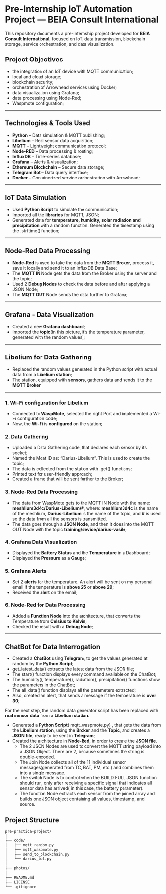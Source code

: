 # Pre-Internship IoT Automation Project — BEIA Consult International

This repository documents a pre-internship project developed for **BEIA Consult International**, focused on IoT, data transmission, blockchain storage, service orchestration, and data visualization.

## Project Objectives

- the integration of an IoT device with MQTT communication;
- local and cloud storage;
- blockchain security;
- orchestration of Arrowhead services using Docker;
- data visualization using Grafana;
- data processing using Node-Red;
- Waspmote configuration;
 

---

## Technologies & Tools Used

- **Python** – Data simulation & MQTT publishing;  
- **Libelium** – Real sensor data acquisition;  
- **MQTT** – Lightweight communication protocol; 
- **Node-RED** – Data processing & routing;  
- **InfluxDB** – Time-series database;  
- **Grafana** – Alerts & visualization;  
- **Ethereum Blockchain** – Secure data storage;  
- **Telegram Bot** – Data query interface;  
- **Docker** – Containerized service orchestration with Arrowhead;  

---

## IoT Data Simulation
- Used **Python Script** to simulate the communication;
- Imported all the **libraries** for MQTT, JSON;
- Generated data for **temperature, humidity, solar radiation and precipitation** with a random function. Generated the timestamp using the .strftime() function;
  
---

## Node-Red Data Processing
- **Node-Red** is used to take the data from the **MQTT Broker**, process it, save it locally and send it to an InfluxDB Data Base;
- The **MQTT IN** Node gets the data from the Broker using the server and the topic;
- Used 2 **Debug Nodes** to check the data before and after applying a JSON Node;
- The **MQTT OUT** Node sends the data further to Grafana;

---

## Grafana - Data Visualization
- Created a new **Grafana dashboard**;
- Imported the **topic**(in this picture, it’s the temperature parameter, generated with the random values);

---

## Libelium for Data Gathering
- Replaced the random values generated in the Python script with actual data from a **Libelium station**;
- The station, equipped with **sensors**, gathers data and sends it to the **MQTT Broker**;

---

### 1. Wi-Fi configuration for Libelium
- Connected to **WaspMote**, selected the right Port and implemented a Wi-Fi configuration code;
- Now, the **Wi-Fi** is **configured** on the station;
  
### 2. Data Gathering
- Uploaded a Data Gathering code, that declares each sensor by its socket;
- Named the Moat ID as: “Darius-Libelium”. This is used to create the topic;
- The data is collected from the station with .get() functions;
- Printed text for user-friendly approach;
- Created a frame that will be sent further to the Broker;

### 3. Node-Red Data Processing
- The data from WaspMote gets to the MQTT IN Node with the name: **meshlium3d4c/Darius-Libelium/#**, where: **meshlium3d4c** is the name of the meshlium, **Darius-Libelium** is the name of the topic, and **#** is used so the data from all the sensors is transmitted.
- The data goes through a **JSON Node**, and then it does into the MQTT OUT Node with the topic **training/device/darius-vasile**;

### 4. Grafana Data Visualization
- Displayed the **Battery Status** and the **Temperature** in a Dashboard;
- Displayed the **Pressure** as a **Gauge**;

### 5. Grafana Alerts
- Set 2 **alerts** for the temperature. An alert will be sent on my personal email if the temperature is **above 25** or **above 29**;
- Received the **alert** on the email;

### 6. Node-Red for Data Processing
- Added a **Function Node** into the architecture, that converts the Temperature from **Celsius to Kelvin**;
- Checked the result with a **Debug Node**;

---

## ChatBot for Data Interrogation
- Created a **ChatBot** using **Telegram**, to get the values generated at random by the **Python Script**;
- get_latest_data() extracts the latest data from the JSON file;
- The start() function displays every command available on the ChatBot;
- The humidity(), temperature(), radiation(), precipitation() functions show the parameters in the ChatBot;
- The all_data() function displays all the parameters extracted;
- Also, created an alert, that sends a message if the temperature is **over 30**;

For the next step, the random data generator script has been replaced with **real sensor data** from a **Libelium station**.
- Generated a **Python Script**( mqtt_waspmote.py) , that gets the data from the **Libelium station**, using the **Broker** and the **Topic**, and creates a **JSON file**, ready to be sent in **Telegram**;
- Created the architecture in **Node-Red**, in order to create the **JSON file**.
  * The 2 JSON Nodes are used to convert the MQTT string payload into a JSON Object. There are 2, because sometimes the string is double-encoded.
  * The Join Node collects all of the 11 individual sensor messages(generated from TC, BAT, PM, etc.) and combines them into a single message.
  * The switch Node is to control when the BUILD FULL JSON function should run, only after receiving a specific signal that indicates all sensor data has arrived( in this case, the battery parameter).
  * The function Node extracts each sensor from the joined array and builds one JSON object containing all values, timestamp, and source.











## Project Structure

```bash
pre-practica-project/
│
├── code/                    
│   ├── mqtt_random.py
│   ├── mqtt_waspmote.py
│   ├── send_to_blockchain.py
│   └── darius_bot.py
│
├── photos/           
│
├── README.md
├── LICENSE
└── .gitignore
